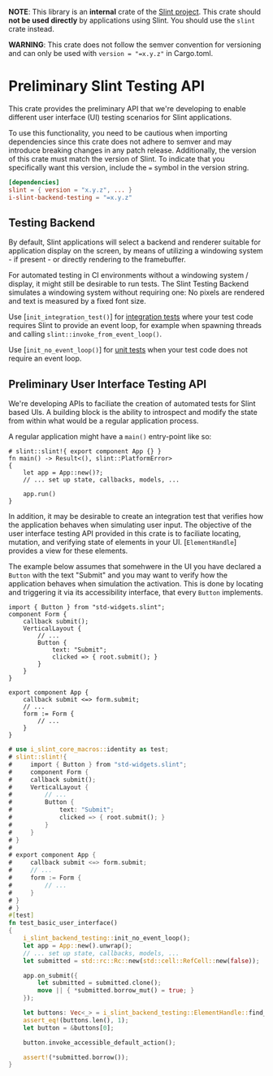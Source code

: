 <!-- Copyright © SixtyFPS GmbH <info@slint.dev> ; SPDX-License-Identifier: GPL-3.0-only OR LicenseRef-Slint-Royalty-free-1.2 OR LicenseRef-Slint-commercial -->

**NOTE**: This library is an **internal** crate of the [Slint project](https://slint.dev).
This crate should **not be used directly** by applications using Slint.
You should use the `slint` crate instead.

**WARNING**: This crate does not follow the semver convention for versioning and can
only be used with `version = "=x.y.z"` in Cargo.toml.

# Preliminary Slint Testing API

This crate provides the preliminary API that we're developing to enable different
user interface (UI) testing scenarios for Slint applications.

To use this functionality, you need to be cautious when importing dependencies since
this crate does not adhere to semver and may introduce breaking changes in any patch release.
Additionally, the version of this crate must match the version of Slint.
To indicate that you specifically want this version, include the `=` symbol in the version string.

```toml
[dependencies]
slint = { version = "x.y.z", ... }
i-slint-backend-testing = "=x.y.z"
```

## Testing Backend

By default, Slint applications will select a backend and renderer suitable for application display
on the screen, by means of utilizing a windowing system - if present - or directly rendering to
the framebuffer.

For automated testing in CI environments without a windowing system / display, it might still be
desirable to run tests. The Slint Testing Backend simulates a windowing system without requiring one:
No pixels are rendered and text is measured by a fixed font size.

Use [`init_integration_test()`] for [integration tests](https://doc.rust-lang.org/rust-by-example/testing/integration_testing.html)
where your test code requires Slint to provide an event loop, for example when spawning threads
and calling `slint::invoke_from_event_loop()`.

Use [`init_no_event_loop()`] for [unit tests](https://doc.rust-lang.org/rust-by-example/testing/unit_testing.html) when your test
code does not require an event loop.

## Preliminary User Interface Testing API

We're developing APIs to faciliate the creation of automated tests for Slint based UIs. A building block
is the ability to introspect and modify the state from within what would be a regular application process.

A regular application might have a `main()` entry-point like so:

```rust,no_run
# slint::slint!{ export component App {} }
fn main() -> Result<(), slint::PlatformError>
{
    let app = App::new()?;
    // ... set up state, callbacks, models, ...

    app.run()
}
```

In addition, it may be desirable to create an integration test that verifies how the application behaves when simulating user input.
The objective of the user interface testing API provided in this crate is to faciliate locating, mutation, and verifying state of
elements in your UI. [`ElementHandle`] provides a view for these elements.

The example below assumes that somehwere in the UI you have declared a `Button` with the text "Submit" and you may want to verify
how the application behaves when simulation the activation. This is done by locating and triggering it via its accessibility interface,
that every `Button` implements.

```slint,no-preview
import { Button } from "std-widgets.slint";
component Form {
    callback submit();
    VerticalLayout {
        // ...
        Button {
            text: "Submit";
            clicked => { root.submit(); }
        }
    }
}

export component App {
    callback submit <=> form.submit;
    // ...
    form := Form {
        // ...
    }
}
```

```rust
# use i_slint_core_macros::identity as test;
# slint::slint!{
#     import { Button } from "std-widgets.slint";
#     component Form {
#     callback submit();
#     VerticalLayout {
#         // ...
#         Button {
#             text: "Submit";
#             clicked => { root.submit(); }
#         }
#     }
# }
#
# export component App {
#     callback submit <=> form.submit;
#     // ...
#     form := Form {
#         // ...
#     }
# }
# }
#[test]
fn test_basic_user_interface()
{
    i_slint_backend_testing::init_no_event_loop();
    let app = App::new().unwrap();
    // ... set up state, callbacks, models, ...
    let submitted = std::rc::Rc::new(std::cell::RefCell::new(false));

    app.on_submit({
        let submitted = submitted.clone();
        move || { *submitted.borrow_mut() = true; }
    });

    let buttons: Vec<_> = i_slint_backend_testing::ElementHandle::find_by_accessible_label(&app, "Submit").collect();
    assert_eq!(buttons.len(), 1);
    let button = &buttons[0];

    button.invoke_accessible_default_action();

    assert!(*submitted.borrow());
}
```
